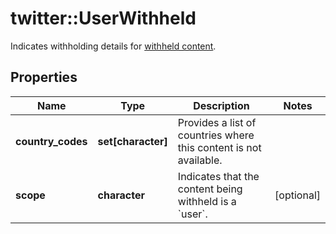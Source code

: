 # twitter::UserWithheld

Indicates withholding details for [withheld content](https://help.twitter.com/en/rules-and-policies/tweet-withheld-by-country).

## Properties
Name | Type | Description | Notes
------------ | ------------- | ------------- | -------------
**country_codes** | **set[character]** | Provides a list of countries where this content is not available. | 
**scope** | **character** | Indicates that the content being withheld is a &#x60;user&#x60;. | [optional] 


